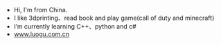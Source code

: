 - Hi, I'm from China.
- I like 3dprinting、read book and play game(call of duty and minecraft)
- I’m currently learning C++、python and c#
- www.luogu.com.cn

<!---
TnTQwQTnT/TnTQwQTnT is a ✨ special ✨ repository because its `README.md` (this file) appears on your GitHub profile.
You can click the Preview link to take a look at your changes.
--->
